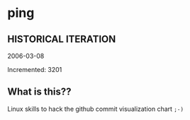 # ping

## HISTORICAL ITERATION
2006-03-08

Incremented: 3201

## What is this?? 
Linux skills to hack the github commit visualization chart `;-)`
